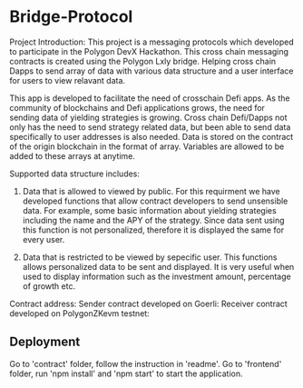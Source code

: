 # Bridge-Protocol
Project Introduction:
This project is a messaging protocols which developed to participate in the Polygon DevX Hackathon. 
This cross chain messaging contracts is created using the Polygon Lxly bridge. Helping cross chain Dapps to send array of data with various data structure and a user interface for users to view relavant data.


This app is developed to facilitate the need of crosschain Defi apps. 
As the community of blockchains and Defi applications grows, the need for sending data of yielding strategies is growing. Cross chain Defi/Dapps not only has the need to send strategy related data, but been able to send data specifically to user addresses is also needed. Data is stored on the contract of the origin blockchain in the format of array. Variables are allowed to be added to these arrays at anytime. 

Supported data structure includes:
1. Data that is allowed to viewed by public.
   For this requirment we have developed functions that allow contract developers to send unsensible data. For example, some basic information about yielding strategies including the name and the APY of the strategy. Since data sent using this function is not personalized, therefore it is displayed the same for every user.  
   
2. Data that is restricted to be viewed by sepecific user.
   This functions allows personalized data to be sent and displayed. It is very useful when used to display information such as the investment amount, percentage of growth etc.


Contract address:
Sender contract developed on Goerli: 
Receiver contract developed on PolygonZKevm testnet:

## Deployment
Go to 'contract' folder, follow the instruction in 'readme'.
Go to 'frontend' folder, run 'npm install' and 'npm start' to start the application.


